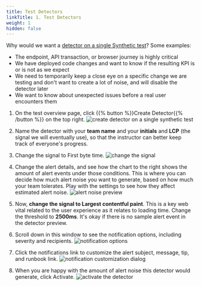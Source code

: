 ```yaml
---
title: Test Detectors
linkTitle: 1. Test Detectors
weight: 1
hidden: false
---
```


Why would we want a [detector on a single Synthetic test](https://docs.splunk.com/observability/en/synthetics/test-config/synth-alerts.html)? Some examples:
- The endpoint, API transaction, or browser journey is highly critical
- We have deployed code changes and want to know if the resulting KPI is or is not as we expect
- We need to temporarily keep a close eye on a specific change we are testing and don't want to create a lot of noise, and will disable the detector later
- We want to know about unexpected issues before a real user encounters them


1. On the test overview page, click {{% button %}}Create Detector{{% /button %}} on the top right.
![create detector on a single synthetic test](https://ajeuwbhvhr.cloudimg.io/colony-recorder.s3.amazonaws.com/files/2024-02-16/5ff84106-52ac-4519-8835-999446227709/user_cropped_screenshot.jpeg?tl_px=1144,0&br_px=2864,961&force_format=png&width=1120.0&wat=1&wat_opacity=0.7&wat_gravity=northwest&wat_url=https://colony-recorder.s3.us-west-1.amazonaws.com/images/watermarks/FB923C_standard.png&wat_pad=902,79)

1. Name the detector with your **team name** and your **initials** and **LCP** (the signal we will eventually use), so that the instructor can better keep track of everyone's progress.

1. Change the signal to First byte time.
![change the signal](https://ajeuwbhvhr.cloudimg.io/colony-recorder.s3.amazonaws.com/files/2024-02-16/e443d816-7608-4073-905f-45f36d189665/ascreenshot.jpeg?tl_px=440,240&br_px=2160,1201&force_format=png&width=1120.0&wat=1&wat_opacity=0.7&wat_gravity=northwest&wat_url=https://colony-recorder.s3.us-west-1.amazonaws.com/images/watermarks/FB923C_standard.png&wat_pad=524,276)

1. Change the alert details, and see how the chart to the right shows the amount of alert events under those conditions. This is where you can decide how much alert noise you want to generate, based on how much your team tolerates. Play with the settings to see how they affect estimated alert noise.
![alert noise preview](https://ajeuwbhvhr.cloudimg.io/colony-recorder.s3.amazonaws.com/files/2024-02-16/35b475b5-4e66-498d-971a-06c5368bc0ce/ascreenshot.jpeg?tl_px=0,233&br_px=1719,1194&force_format=png&width=1120.0&wat=1&wat_opacity=0.7&wat_gravity=northwest&wat_url=https://colony-recorder.s3.us-west-1.amazonaws.com/images/watermarks/FB923C_standard.png&wat_pad=404,277)

1. Now, **change the signal to Largest contentful paint**. This is a key web vital related to the user experience as it relates to loading time. Change the threshold to **2500ms**. It's okay if there is no sample alert event in the detector preview.

1. Scroll down in this window to see the notification options, including severity and recipients.
![notification options](../images/detector-notifications.png)

1. Click the notifications link to customize the alert subject, message, tip, and runbook link.
![notification customization dialog](../images/notification-custom.png)

1. When you are happy with the amount of alert noise this detector would generate, click Activate.
![activate the detector](https://ajeuwbhvhr.cloudimg.io/colony-recorder.s3.amazonaws.com/files/2024-02-16/6a80893a-fffc-475b-a22c-98c89c239095/ascreenshot.jpeg?tl_px=0,838&br_px=1719,1799&force_format=png&width=1120.0&wat=1&wat_opacity=0.7&wat_gravity=northwest&wat_url=https://colony-recorder.s3.us-west-1.amazonaws.com/images/watermarks/FB923C_standard.png&wat_pad=168,451)